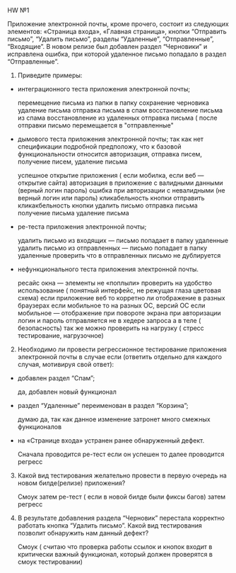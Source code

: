HW №1

Приложение электронной почты, кроме прочего, состоит из следующих элементов: «Страница входа», «Главная страница», кнопки “Отправить письмо”, “Удалить письмо”, разделы “Удаленные”, “Отправленные”, “Входящие”. В новом релизе был добавлен раздел “Черновики” и исправлена ошибка, при которой удаленное письмо попадало в раздел “Отправленные”. 

1. Приведите примеры:
- интеграционного теста приложения электронной почты;

     перемещение письма из папки в папку
     сохранение черновика
     удаление письма
     отправка письма в спам
     восстановление письма из спама
     восстановление из удаленных
     отправка письма ( после отправки письмо перемещается в "отправленные"

- дымового теста приложения электронной почты;
так как нет спецификации подробной предположу, что к базовой функциональности относится авторизация, отправка писем, получение писем, удаление письма 

     успешное открытие приложения ( если мобилка, если веб — открытие сайта)
     авторизация в приложение с валидными данными (верный логин пароль)
     ошибка при авторизации с невалидными (не верный логин или пароль)
     кликабельность кнопки отправить
     кликакбельность кнопки удалить письмо
     отправка письма
     получение письма
     удаление письма

- ре-теста приложения электронной почты;

     удалить письмо из входящих — письмо попадает в папку удаленные
     удалить письмо из отправленных — письмо попадает в папку удаленные
     проверить что в отправленных письмо не дублируется

- нефункционального теста приложения электронной почты.

     ресайс окна — элементы не «поплыли»
     проверить на удобство использование ( понятный интерфейс, не режущая глаза цветовая схема)
     если приложение веб то корретно ли отображение в разных браузерах
     если мобильное то на разных ОС, версий ОС
     если мобильное — отображение при повороте экрана
     при авторизации логин и пароль отправляется не в хедере запроса а в теле ( безопасность)
     так же можно проверить на нагрузку ( стресс тестирование, нагрузочное)

2. Необходимо ли провести регрессионное тестирование приложения электронной почты в случае если (ответить отдельно для каждого случая, мотивируя свой ответ):

- добавлен раздел “Спам”;
  
     да, добавлен новый функционал
  
- раздел “Удаленные” переименован в раздел “Корзина”;

     думаю да, так как данное изменение затронет много смежных функционалов 

- на «Странице входа» устранен ранее обнаруженный дефект.

     Сначала проводится ре-тест если он успешен то далее проводится регресс

3. Какой вид тестирования желательно провести в первую очередь на новом билде(релизе) приложения?

     Смоук затем ре-тест ( если в новой билде были фиксы багов) затем регресс

4. В результате добавления раздела “Черновик” перестала корректно работать кнопка “Удалить письмо”. Какой вид тестирования позволит обнаружить нам данный дефект?

     Смоук ( считаю что проверка работы ссылок и кнопок входит в критически важный функционал, который должен проверятся в смоук тестировании) 
